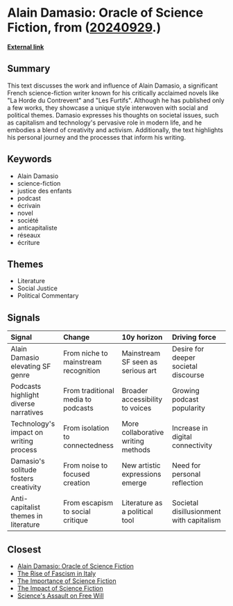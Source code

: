 # __Alain Damasio: Oracle of Science Fiction__, from ([20240929](https://kghosh.substack.com/p/20240929).)

__[External link](https://www.arteradio.com/son/61667519/alain_damasio_1_3)__



## Summary

This text discusses the work and influence of Alain Damasio, a significant French science-fiction writer known for his critically acclaimed novels like "La Horde du Contrevent" and "Les Furtifs". Although he has published only a few works, they showcase a unique style interwoven with social and political themes. Damasio expresses his thoughts on societal issues, such as capitalism and technology's pervasive role in modern life, and he embodies a blend of creativity and activism. Additionally, the text highlights his personal journey and the processes that inform his writing.

## Keywords

* Alain Damasio
* science-fiction
* justice des enfants
* podcast
* écrivain
* novel
* société
* anticapitaliste
* réseaux
* écriture

## Themes

* Literature
* Social Justice
* Political Commentary

## Signals

| Signal                                 | Change                               | 10y horizon                        | Driving force                            |
|:---------------------------------------|:-------------------------------------|:-----------------------------------|:-----------------------------------------|
| Alain Damasio elevating SF genre       | From niche to mainstream recognition | Mainstream SF seen as serious art  | Desire for deeper societal discourse     |
| Podcasts highlight diverse narratives  | From traditional media to podcasts   | Broader accessibility to voices    | Growing podcast popularity               |
| Technology's impact on writing process | From isolation to connectedness      | More collaborative writing methods | Increase in digital connectivity         |
| Damasio's solitude fosters creativity  | From noise to focused creation       | New artistic expressions emerge    | Need for personal reflection             |
| Anti-capitalist themes in literature   | From escapism to social critique     | Literature as a political tool     | Societal disillusionment with capitalism |

## Closest

* [Alain Damasio: Oracle of Science Fiction](4a283e3a8e5bd786e84c51354a902eb3)
* [The Rise of Fascism in Italy](973a87b1bc24836405dae26cc634a6bf)
* [The Importance of Science Fiction](8ebb431ce8d949d5a1ecb52bbd42a69f)
* [The Impact of Science Fiction](639666c373af6d226b476fa5240948cb)
* [Science's Assault on Free Will](20dcd5f1dfbe5f80a079ad28644cf08f)